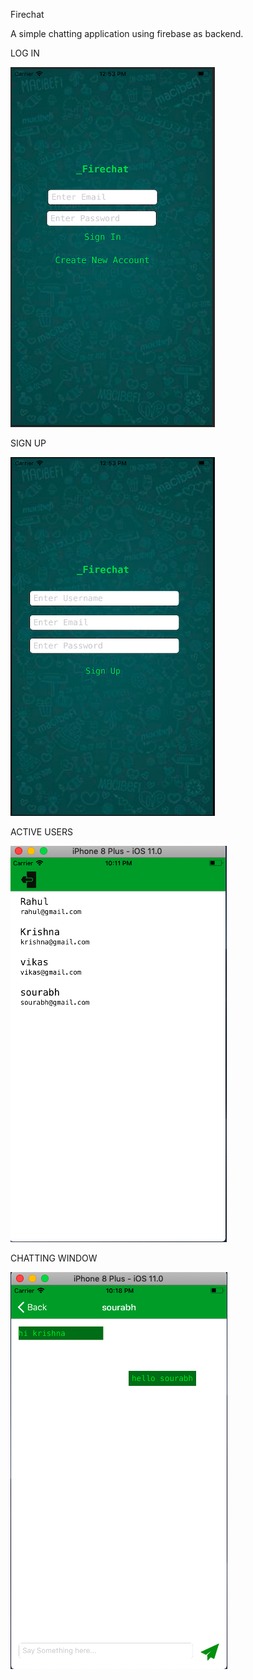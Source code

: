  Firechat
 
 A simple chatting application using firebase as backend.
 
 LOG IN
 
![alt text](https://github.com/KrishnaGunjal/Firechat/blob/master/Screenshots/Sign%20In.png)

SIGN UP

![alt text](https://github.com/KrishnaGunjal/Firechat/blob/master/Screenshots/Sign%20Up.png)

ACTIVE USERS

![alt text](https://github.com/KrishnaGunjal/Firechat/blob/master/Screenshots/Active%20Users.png)

CHATTING WINDOW

![alt text](https://github.com/KrishnaGunjal/Firechat/blob/master/Screenshots/Chatting%20Window.png)
